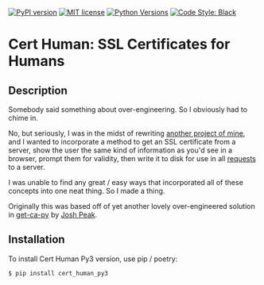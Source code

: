 [![PyPI version](https://badge.fury.io/py/cert-human-v3.svg)](https://badge.fury.io/py/cert-human-v3)
[![MIT license](https://img.shields.io/badge/License-MIT-blue.svg)](https://lbesson.mit-license.org/)
[![Python Versions](https://img.shields.io/pypi/pyversions/cert-human-v3.svg)](https://pypi.org/project/cert-human-v3/)
[![Code Style: Black](https://img.shields.io/badge/code%20style-black-000000.svg)](https://github.com/ambv/black)

Cert Human: SSL Certificates for Humans
=======================================

Description
-----------

Somebody said something about over-engineering. So I obviously had to chime in.

No, but seriously, I was in the midst of rewriting [another project of mine](https://github.com/tanium/pytan), and I
wanted to incorporate a method to get an SSL certificate from a server, show the user the same kind of information as
you'd see in a browser, prompt them for validity, then write it to disk for use in
all [requests](http://docs.python-requests.org/en/master/) to a server.

I was unable to find any great / easy ways that incorporated all of these concepts into one neat thing. So I made a
thing.

Originally this was based off of yet another lovely over-engineered solution
in [get-ca-py](https://github.com/neozenith/get-ca-py) by [Josh Peak](https://github.com/neozenith).


Installation
------------

To install Cert Human Py3 version, use pip / poetry:

``` {.sourceCode .bash}
$ pip install cert_human_py3
```
